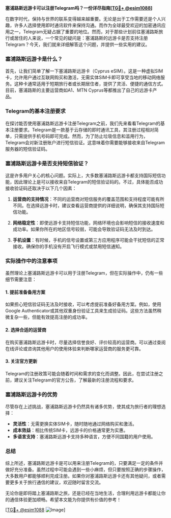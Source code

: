**塞浦路斯远游卡可以注册Telegram吗？一份详尽指南[[TG💪+ @esim1088](https://t.me/s/esim1088)]**

在数字时代，保持与世界的联系变得越来越重要。无论是出于工作需要还是个人兴趣，许多人选择使用即时通讯软件来保持沟通。而作为全球最受欢迎的加密通讯应用之一，Telegram无疑占据了重要的地位。然而，对于那些计划前往塞浦路斯旅行或居住的人来说，一个常见的疑问是：塞浦路斯的远游卡是否支持注册Telegram？今天，我们就来详细解答这个问题，并提供一些实用的建议。

### 塞浦路斯远游卡是什么？

首先，让我们简单了解一下塞浦路斯远游卡（Cyprus eSIM）。这是一种虚拟SIM卡，允许用户通过互联网购买和激活，无需实体SIM卡即可享受当地的移动网络服务。这种卡通常适用于短期旅行者或长期居住者，提供了灵活、便捷的通信方式。目前，塞浦路斯的主要运营商如A1、MTN Cyprus等都推出了自己的远游卡产品。

### Telegram的基本注册要求

在探讨能否使用塞浦路斯远游卡注册Telegram之前，我们先来看看Telegram的基本注册要求。Telegram是一款基于云存储的即时通讯工具，其注册过程相对简单，只需提供手机号码即可完成。然而，为了防止垃圾信息和滥用行为，Telegram会对新注册账户进行短信验证。这意味着你需要能够接收来自Telegram服务器的短信验证码。

### 塞浦路斯远游卡是否支持短信验证？

这是许多用户关心的核心问题。实际上，大多数塞浦路斯远游卡都支持国际短信功能，因此理论上是可以接收来自Telegram的短信验证码的。不过，具体能否成功接收验证码还取决于以下几个因素：

1. **运营商的支持情况**：不同的运营商对短信服务的覆盖范围和支持程度可能有所不同。在选择远游卡时，建议查看运营商提供的详细说明，确保其支持国际短信功能。
   
2. **网络稳定性**：即使远游卡支持短信功能，网络环境也会影响短信的接收速度和成功率。如果你所在的地区信号较弱，可能会导致验证码无法及时到达。

3. **手机设置**：有时候，手机的信号设置或第三方应用程序可能会干扰短信的正常接收。确保你的手机没有开启飞行模式或禁用短信通知。

### 实际操作中的注意事项

虽然理论上塞浦路斯远游卡可以用于注册Telegram，但在实际操作中，仍有一些细节需要注意：

#### 1. 提前准备备用方案

如果担心短信验证码无法及时接收，可以考虑提前准备好备用方案。例如，使用Google Authenticator或其他双重身份验证工具来生成验证码。这些方法虽然稍微复杂一些，但能有效提高注册的成功率。

#### 2. 选择合适的运营商

在购买塞浦路斯远游卡时，尽量选择信誉良好、评价较高的运营商。可以通过查阅在线评论或咨询其他用户的使用体验来判断哪家运营商的服务更可靠。

#### 3. 关注官方更新

Telegram的注册政策可能会随着时间和需求的变化而调整。因此，在尝试注册之前，建议关注Telegram的官方公告，了解最新的注册流程和要求。

### 塞浦路斯远游卡的优势

尽管存在上述挑战，塞浦路斯远游卡仍然具有诸多优势，使其成为旅行者的理想选择：

- **灵活性**：无需更换实体SIM卡，随时随地通过网络购买和激活。
- **成本效益**：相比传统SIM卡，远游卡的价格通常更为实惠。
- **多语言支持**：塞浦路斯远游卡支持多种语言，方便不同国籍的用户使用。

### 总结

综上所述，塞浦路斯远游卡是可以用来注册Telegram的，只要满足一定的条件并做好充分准备。虽然过程中可能会遇到一些小麻烦，但只要按照正确的步骤操作，大多数用户都能够顺利完成注册。如果你对塞浦路斯远游卡还有其他疑问，或者需要更多关于旅行通信的建议，欢迎随时留言交流。

无论你是即将踏上塞浦路斯之旅，还是已经在当地生活，合理利用远游卡都能让你的通信体验更加顺畅。希望本文能为你提供有价值的参考！

[[TG💪+ @esim1088](https://t.me/s/esim1088) ![Image](https://i.postimg.cc/4NQfJmqS/Snipaste-2025-05-13-00-14-12.png)]